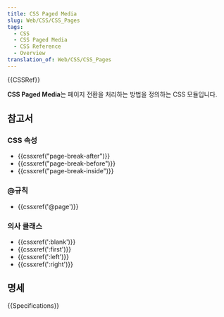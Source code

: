```yaml
---
title: CSS Paged Media
slug: Web/CSS/CSS_Pages
tags:
  - CSS
  - CSS Paged Media
  - CSS Reference
  - Overview
translation_of: Web/CSS/CSS_Pages
---
```

{{CSSRef}}

**CSS Paged Media**는 페이지 전환을 처리하는 방법을 정의하는 CSS 모듈입니다.

## 참고서

### CSS 속성

- {{cssxref("page-break-after")}}
- {{cssxref("page-break-before")}}
- {{cssxref("page-break-inside")}}

### @규칙

- {{cssxref('@page')}}

### 의사 클래스

- {{cssxref(':blank')}}
- {{cssxref(':first')}}
- {{cssxref(':left')}}
- {{cssxref(':right')}}

## 명세

{{Specifications}}
